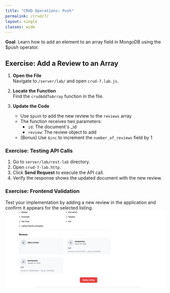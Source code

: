 ```yaml
---
title: "CRUD Operations: Push"
permalink: /crud/7/
layout: single
classes: wide
---
```


**Goal**: Learn how to add an element to an array field in MongoDB using the $push operator.

## Exercise: Add a Review to an Array

1. **Open the File**  
   Navigate to `/server/lab/` and open `crud-7.lab.js`.

2. **Locate the Function**  
   Find the `crudAddToArray` function in the file.

3. **Update the Code**  
   - Use `$push` to add the new review to the `reviews` array
   - The function receives two parameters:
     - `id`: The document's _id
     - `review`: The review object to add
   - (Bonus) Use `$inc` to increment the `number_of_reviews` field by 1

### Exercise: Testing API Calls
1. Go to `server/lab/rest-lab` directory.
2. Open `crud-7-lab.http`.
3. Click **Send Request** to execute the API call.
4. Verify the response shows the updated document with the new review.

### Exercise: Frontend Validation
Test your implementation by adding a new review in the application and confirm it appears for the selected listing.
![crud-7-lab](../../assets/images/crud-7-lab.png)
